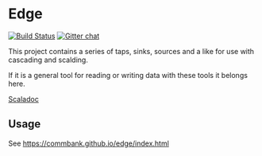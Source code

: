 Edge
====

[![Build Status](https://travis-ci.org/CommBank/edge.svg?branch=master)](https://travis-ci.org/CommBank/edge)
[![Gitter chat](https://badges.gitter.im/CommBank.png)](https://gitter.im/CommBank)

This project contains a series of taps, sinks, sources and a like
for use with cascading and scalding.

If it is a general tool for reading or writing data with these tools it belongs here.

[Scaladoc](https://commbank.github.io/edge/latest/api/index.html)

Usage
-----

See https://commbank.github.io/edge/index.html
